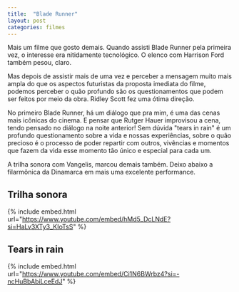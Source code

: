 ```yaml
---
title:  "Blade Runner"
layout: post
categories: filmes 
---
```


Mais um filme que gosto demais. Quando assisti Blade Runner pela primeira vez, o interesse era nitidamente tecnológico. O elenco com Harrison Ford também pesou, claro.   


Mas depois de assistir mais de uma vez e perceber a mensagem muito mais ampla do que os aspectos futuristas da proposta imediata do filme, podemos perceber o quão profundo são os questionamentos que podem ser feitos por meio da obra. Ridley Scott fez uma ótima direção.

No primeiro Blade Runner, há um diálogo que pra mim, é uma das cenas mais icônicas do cinema. E pensar que Rutger Hauer improvisou a cena, tendo pensado no diálogo na noite anterior! Sem dúvida "tears in rain" é um profundo questionamento sobre a vida e nossas experiências, sobre o quão precioso é o processo de poder repartir com outros, vivências e momentos que fazem da vida esse momento tão único e especial para cada um. 

A trilha sonora com Vangelis, marcou demais também. Deixo abaixo a filarmônica da Dinamarca em mais uma excelente performance. 

## Trilha sonora

{% include embed.html url="https://www.youtube.com/embed/hMd5_DcLNdE?si=HaLv3XTy3_KIoTsS" %}

## Tears in rain

{% include embed.html url="https://www.youtube.com/embed/Ci1N6BWrbz4?si=-ncHuBbAbiLceEdJ" %}

